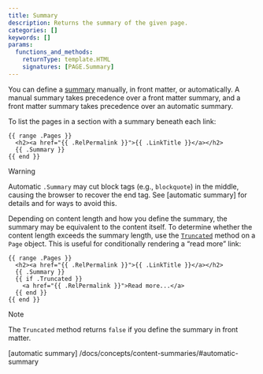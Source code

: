 ```yaml
---
title: Summary
description: Returns the summary of the given page.
categories: []
keywords: []
params:
  functions_and_methods:
    returnType: template.HTML
    signatures: [PAGE.Summary]
---
```


<!-- Do not remove the manual summary divider below. -->
<!-- If you do, you will break its first literal usage on this page. -->

<!--more-->

You can define a [summary][] manually, in front matter, or automatically. A manual summary takes precedence over a front matter summary, and a front matter summary takes precedence over an automatic summary.

To list the pages in a section with a summary beneath each link:

```go-html-template
{{ range .Pages }}
  <h2><a href="{{ .RelPermalink }}">{{ .LinkTitle }}</a></h2>
  {{ .Summary }}
{{ end }}
```

> [!warning]
> Automatic `.Summary` may cut block tags (e.g., `blockquote`) in the middle, causing the browser to recover the end tag. See [automatic summary] for details and for ways to avoid this.

Depending on content length and how you define the summary, the summary may be equivalent to the content itself. To determine whether the content length exceeds the summary length, use the [`Truncated`][] method on a `Page` object. This is useful for conditionally rendering a “read more” link:

```go-html-template
{{ range .Pages }}
  <h2><a href="{{ .RelPermalink }}">{{ .LinkTitle }}</a></h2>
  {{ .Summary }}
  {{ if .Truncated }}
    <a href="{{ .RelPermalink }}">Read more...</a>
  {{ end }}
{{ end }}
```

> [!note]
> The `Truncated` method returns `false` if you define the summary in front matter.

[`Truncated`]: /docs/reference/methods/page/truncated
[summary]: /docs/concepts/content-summaries/
[automatic summary] /docs/concepts/content-summaries/#automatic-summary
